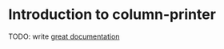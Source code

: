 # Introduction to column-printer

TODO: write [great documentation](http://jacobian.org/writing/what-to-write/)
